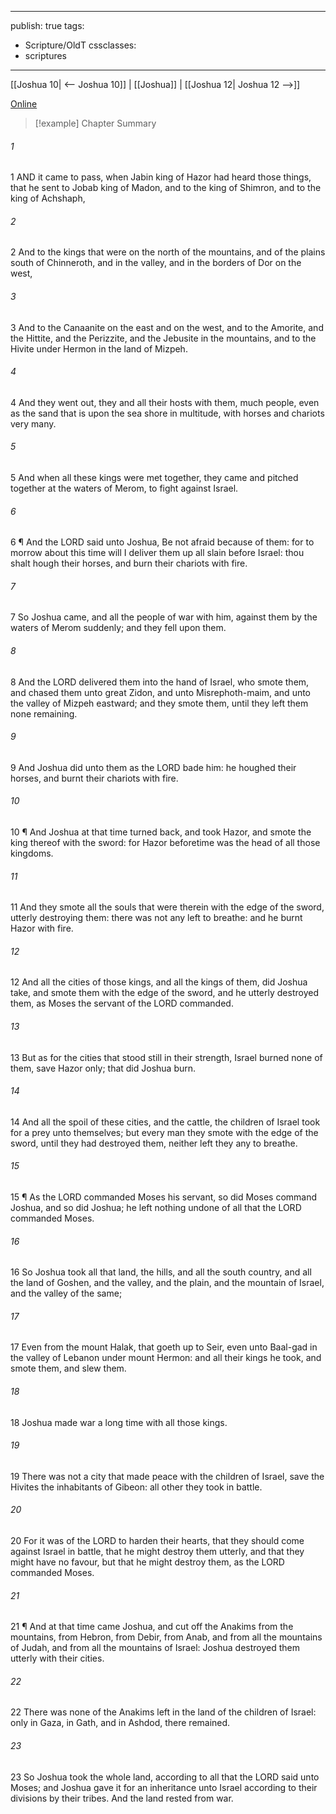 

---
publish: true
tags:
  - Scripture/OldT
cssclasses:
  - scriptures
---
[[Joshua 10| <-- Joshua 10]] | [[Joshua]] | [[Joshua 12| Joshua 12 -->]]

[Online](https://churchofjesuschrist.org/study/scriptures/ot/josh/11?lang=eng)

>[!example] Chapter Summary
>
###### 1
1 AND it came to pass, when Jabin king of Hazor had heard those things, that he sent to Jobab king of Madon, and to the king of Shimron, and to the king of Achshaph,
###### 2
2 And to the kings that were on the north of the mountains, and of the plains south of Chinneroth, and in the valley, and in the borders of Dor on the west,
###### 3
3 And to the Canaanite on the east and on the west, and to the Amorite, and the Hittite, and the Perizzite, and the Jebusite in the mountains, and to the Hivite under Hermon in the land of Mizpeh.
###### 4
4 And they went out, they and all their hosts with them, much people, even as the sand that is upon the sea shore in multitude, with horses and chariots very many.
###### 5
5 And when all these kings were met together, they came and pitched together at the waters of Merom, to fight against Israel.
###### 6
6 ¶ And the LORD said unto Joshua, Be not afraid because of them: for to morrow about this time will I deliver them up all slain before Israel: thou shalt hough their horses, and burn their chariots with fire.
###### 7
7 So Joshua came, and all the people of war with him, against them by the waters of Merom suddenly; and they fell upon them.
###### 8
8 And the LORD delivered them into the hand of Israel, who smote them, and chased them unto great Zidon, and unto Misrephoth-maim, and unto the valley of Mizpeh eastward; and they smote them, until they left them none remaining.
###### 9
9 And Joshua did unto them as the LORD bade him: he houghed their horses, and burnt their chariots with fire.
###### 10
10 ¶ And Joshua at that time turned back, and took Hazor, and smote the king thereof with the sword: for Hazor beforetime was the head of all those kingdoms.
###### 11
11 And they smote all the souls that were therein with the edge of the sword, utterly destroying them: there was not any left to breathe: and he burnt Hazor with fire.
###### 12
12 And all the cities of those kings, and all the kings of them, did Joshua take, and smote them with the edge of the sword, and he utterly destroyed them, as Moses the servant of the LORD commanded.
###### 13
13 But as for the cities that stood still in their strength, Israel burned none of them, save Hazor only; that did Joshua burn.
###### 14
14 And all the spoil of these cities, and the cattle, the children of Israel took for a prey unto themselves; but every man they smote with the edge of the sword, until they had destroyed them, neither left they any to breathe.
###### 15
15 ¶ As the LORD commanded Moses his servant, so did Moses command Joshua, and so did Joshua; he left nothing undone of all that the LORD commanded Moses.
###### 16
16 So Joshua took all that land, the hills, and all the south country, and all the land of Goshen, and the valley, and the plain, and the mountain of Israel, and the valley of the same;
###### 17
17 Even from the mount Halak, that goeth up to Seir, even unto Baal-gad in the valley of Lebanon under mount Hermon: and all their kings he took, and smote them, and slew them.
###### 18
18 Joshua made war a long time with all those kings.
###### 19
19 There was not a city that made peace with the children of Israel, save the Hivites the inhabitants of Gibeon: all other they took in battle.
###### 20
20 For it was of the LORD to harden their hearts, that they should come against Israel in battle, that he might destroy them utterly, and that they might have no favour, but that he might destroy them, as the LORD commanded Moses.
###### 21
21 ¶ And at that time came Joshua, and cut off the Anakims from the mountains, from Hebron, from Debir, from Anab, and from all the mountains of Judah, and from all the mountains of Israel: Joshua destroyed them utterly with their cities.
###### 22
22 There was none of the Anakims left in the land of the children of Israel: only in Gaza, in Gath, and in Ashdod, there remained.
###### 23
23 So Joshua took the whole land, according to all that the LORD said unto Moses; and Joshua gave it for an inheritance unto Israel according to their divisions by their tribes.  And the land rested from war.



